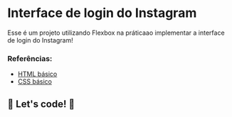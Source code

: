 # Interface de login do Instagram

Esse é um projeto utilizando Flexbox na práticaao implementar a interface de login do Instagram!

### Referências:

- [HTML básico](https://www.w3schools.com/html/)
- [CSS básico](https://developer.mozilla.org/pt-BR/docs/Web/CSS)

## 🚀 Let's code! 🚀
